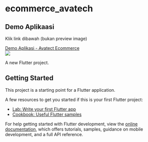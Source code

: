 # ecommerce_avatech

## Demo Aplikaasi
Klik link dibawah (bukan preview image) 
<div><a href="https://1drv.ms/v/s!AlexnzSgqI_fsMdrfT04YdWtX2isCg?e=uWJmPq"></a></div>

<a href="https://gemootest.s3.us-east-2.amazonaws.com/s/res/514885813225336832/319bf98cd5e6b74f732709368b941fe6.mp4"><p style="margin-bottom: 0 !important;">Demo Aplikasi - Avatect Ecommerce</p><img style="max-width:400px;" src="https://previews.jumpshare.com/thumb/815bc01b796dd6f1733c957c5af194938a3bfc3b62f4281d63558201d5555d93545d4cefa34135cfc49413fc2f88d31397e36018549f11b6514df788ef1c1bb734f2a58f24a3165d004586fca42f376fc6c28ff029f66d216bfbfd299cb4797b"></a>

A new Flutter project.

## Getting Started

This project is a starting point for a Flutter application.

A few resources to get you started if this is your first Flutter project:

- [Lab: Write your first Flutter app](https://docs.flutter.dev/get-started/codelab)
- [Cookbook: Useful Flutter samples](https://docs.flutter.dev/cookbook)

For help getting started with Flutter development, view the
[online documentation](https://docs.flutter.dev/), which offers tutorials,
samples, guidance on mobile development, and a full API reference.

